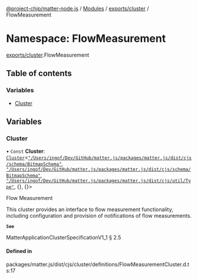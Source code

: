 [@project-chip/matter-node.js](../README.md) / [Modules](../modules.md) / [exports/cluster](exports_cluster.md) / FlowMeasurement

# Namespace: FlowMeasurement

[exports/cluster](exports_cluster.md).FlowMeasurement

## Table of contents

### Variables

- [Cluster](exports_cluster.FlowMeasurement.md#cluster)

## Variables

### Cluster

• `Const` **Cluster**: [`Cluster`](exports_cluster.md#cluster)<[`"/Users/ingof/Dev/GitHub/matter.js/packages/matter.js/dist/cjs/schema/BitmapSchema"`](export._internal_.__Users_ingof_Dev_GitHub_matter_js_packages_matter_js_dist_cjs_schema_BitmapSchema_.md), [`"/Users/ingof/Dev/GitHub/matter.js/packages/matter.js/dist/cjs/schema/BitmapSchema"`](export._internal_.__Users_ingof_Dev_GitHub_matter_js_packages_matter_js_dist_cjs_schema_BitmapSchema_.md), [`"/Users/ingof/Dev/GitHub/matter.js/packages/matter.js/dist/cjs/util/Type"`](export._internal_.__Users_ingof_Dev_GitHub_matter_js_packages_matter_js_dist_cjs_util_Type_.md), {}, {}\>

Flow Measurement

This cluster provides an interface to flow measurement functionality, including configuration and provision of
notifications of flow measurements.

**`See`**

MatterApplicationClusterSpecificationV1_1 § 2.5

#### Defined in

packages/matter.js/dist/cjs/cluster/definitions/FlowMeasurementCluster.d.ts:17
